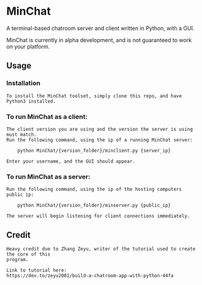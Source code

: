 # MinChat
A terminal-based chatroom server and client written in Python, with a GUI.

MinChat is currently in alpha development, and is not guaranteed to work
on your platform.

## Usage
### Installation
    To install the MinChat toolset, simply clone this repo, and have Python3 installed.

### To run MinChat as a client:
    The client version you are using and the version the server is using
    must match.
    Run the following command, using the ip of a running MinChat server:

        python MinChat/{version_folder}/minclient.py {server_ip}

    Enter your username, and the GUI should appear.

### To run MinChat as a server:
    Run the following command, using the ip of the hosting computers public ip:
        
        python MinChat/{version_folder}/minserver.py {public_ip}

    The server will begin listening for client connections immediately.

## Credit
    Heavy credit due to Zhang Zeyu, writer of the tutorial used to create the core of this
    program.

    Link to tutorial here:
    https://dev.to/zeyu2001/build-a-chatroom-app-with-python-44fa